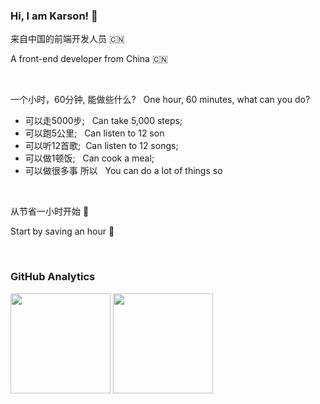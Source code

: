  
### Hi, I am Karson! 👋

 来自中国的前端开发人员 🇨🇳
 
 A front-end developer from China 🇨🇳

  &nbsp;

一个小时，60分钟, 能做些什么? &nbsp; One hour, 60 minutes, what can you do?

- 可以走5000步; &nbsp; Can take 5,000 steps;
- 可以跑5公里; &nbsp; Can listen to 12 son
- 可以听12首歌; &nbsp;Can listen to 12 songs;
- 可以做1顿饭; &nbsp; Can cook a meal;
- 可以做很多事 所以 &nbsp; You can do a lot of things so

&nbsp; 

   从节省一小时开始 💪

   Start by saving an hour 💪
 
<br/>

### GitHub Analytics

<div align="left">
 <img height="160em" src="https://github-readme-stats.vercel.app/api?username=vitekarson&show_icons=true&theme=vue&include_all_commits=true&count_private=true%22">
 <img height="160em" src="https://github-readme-stats.vercel.app/api/top-langs?username=vitekarson&layout=compact&langs_count=8&theme=vue">
 </div>
<!--
**vitekarson/vitekarson** is a ✨ _special_ ✨ repository because its `README.md` (this file) appears on your GitHub profile.

Here are some ideas to get you started:

- 🔭 I’m currently working on ...
- 🌱 I’m currently learning ...
- 👯 I’m looking to collaborate on ...
- 🤔 I’m looking for help with ...
- 💬 Ask me about ...
- 📫 How to reach me: ...
- 😄 Pronouns: ...
- ⚡ Fun fact: ...
-->
